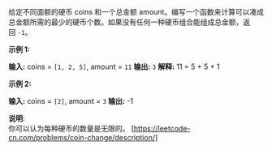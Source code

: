 给定不同面额的硬币 coins 和一个总金额 amount。编写一个函数来计算可以凑成总金额所需的最少的硬币个数。如果没有任何一种硬币组合能组成总金额，返回 `-1`。

**示例 1:**

**输入:** coins = `[1, 2, 5]`, amount = `11`
**输出:** `3` 
**解释:** 11 = 5 + 5 + 1

**示例 2:**

**输入:** coins = `[2]`, amount = `3`
**输出:** \-1

**说明**:  
你可以认为每种硬币的数量是无限的。 
[https://leetcode-cn.com/problems/coin-change/description/]
